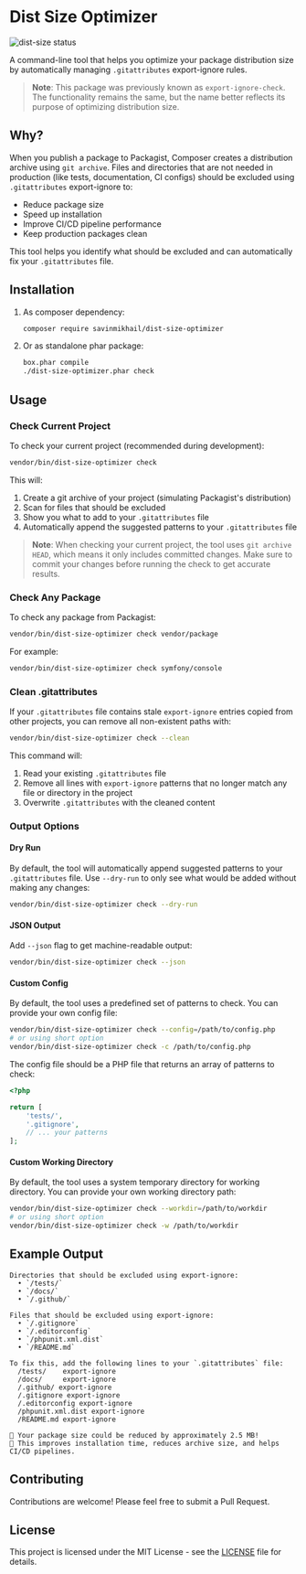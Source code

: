# Dist Size Optimizer

![dist-size status](https://img.shields.io/endpoint?url=https%3A%2F%2Fraw.githubusercontent.com%2Fsavinmikhail%2Fdist-size-optimizer%2Fmain%2Fdist-size-status.json)

A command-line tool that helps you optimize your package distribution size by automatically managing `.gitattributes` export-ignore rules.

> **Note**: This package was previously known as `export-ignore-check`. The functionality remains the same, but the name better reflects its purpose of optimizing distribution size.

## Why?

When you publish a package to Packagist, Composer creates a distribution archive using `git archive`. Files and directories that are not needed in production (like tests, documentation, CI configs) should be excluded using `.gitattributes` export-ignore to:

* Reduce package size
* Speed up installation
* Improve CI/CD pipeline performance
* Keep production packages clean

This tool helps you identify what should be excluded and can automatically fix your `.gitattributes` file.

## Installation

1. As composer dependency:

   ```bash
   composer require savinmikhail/dist-size-optimizer
   ```

2. Or as standalone phar package:

   ```bash
   box.phar compile
   ./dist-size-optimizer.phar check
   ```

## Usage

### Check Current Project

To check your current project (recommended during development):

```bash
vendor/bin/dist-size-optimizer check
```

This will:

1. Create a git archive of your project (simulating Packagist's distribution)
2. Scan for files that should be excluded
3. Show you what to add to your `.gitattributes` file
4. Automatically append the suggested patterns to your `.gitattributes` file

> **Note**: When checking your current project, the tool uses `git archive HEAD`, which means it only includes committed changes. Make sure to commit your changes before running the check to get accurate results.

### Check Any Package

To check any package from Packagist:

```bash
vendor/bin/dist-size-optimizer check vendor/package
```

For example:

```bash
vendor/bin/dist-size-optimizer check symfony/console
```

### Clean .gitattributes

If your `.gitattributes` file contains stale `export-ignore` entries copied from other projects, you can remove all non-existent paths with:

```bash
vendor/bin/dist-size-optimizer check --clean
```

This command will:

1. Read your existing `.gitattributes` file
2. Remove all lines with `export-ignore` patterns that no longer match any file or directory in the project
3. Overwrite `.gitattributes` with the cleaned content

### Output Options

#### Dry Run

By default, the tool will automatically append suggested patterns to your `.gitattributes` file. Use `--dry-run` to only see what would be added without making any changes:

```bash
vendor/bin/dist-size-optimizer check --dry-run
```

#### JSON Output

Add `--json` flag to get machine-readable output:

```bash
vendor/bin/dist-size-optimizer check --json
```

#### Custom Config

By default, the tool uses a predefined set of patterns to check. You can provide your own config file:

```bash
vendor/bin/dist-size-optimizer check --config=/path/to/config.php
# or using short option
vendor/bin/dist-size-optimizer check -c /path/to/config.php
```

The config file should be a PHP file that returns an array of patterns to check:

```php
<?php

return [
    'tests/',
    '.gitignore',
    // ... your patterns
];
```

#### Custom Working Directory

By default, the tool uses a system temporary directory for working directory. You can provide your own working directory path:

```bash
vendor/bin/dist-size-optimizer check --workdir=/path/to/workdir
# or using short option
vendor/bin/dist-size-optimizer check -w /path/to/workdir
```

## Example Output

```
Directories that should be excluded using export-ignore:
  • `/tests/`
  • `/docs/`
  • `/.github/`

Files that should be excluded using export-ignore:
  • `/.gitignore`
  • `/.editorconfig`
  • `/phpunit.xml.dist`
  • `/README.md`

To fix this, add the following lines to your `.gitattributes` file:
  /tests/    export-ignore
  /docs/     export-ignore
  /.github/ export-ignore
  /.gitignore export-ignore
  /.editorconfig export-ignore
  /phpunit.xml.dist export-ignore
  /README.md export-ignore

🌿 Your package size could be reduced by approximately 2.5 MB!
🚀 This improves installation time, reduces archive size, and helps CI/CD pipelines.
```

## Contributing

Contributions are welcome! Please feel free to submit a Pull Request.

## License

This project is licensed under the MIT License - see the [LICENSE](LICENSE) file for details.

